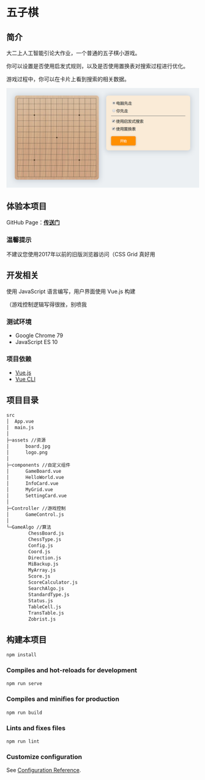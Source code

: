 # 五子棋
## 简介
大二上人工智能引论大作业，一个普通的五子棋小游戏。

你可以设置是否使用启发式规则，以及是否使用置换表对搜索过程进行优化。

游戏过程中，你可以在卡片上看到搜索的相关数据。

![screenshot](./docs/截图.png)

## 体验本项目
GitHub Page：**[传送门](https://zhb2000.github.io/MyGobangAI/)**

### 温馨提示
不建议您使用2017年以前的旧版浏览器访问（CSS Grid 真好用
## 开发相关
使用 JavaScript 语言编写，用户界面使用 Vue.js 构建

（游戏控制逻辑写得很挫，别喷我

### 测试环境
- Google Chrome 79
- JavaScript ES 10

### 项目依赖
- [Vue.js](https://github.com/vuejs/vue)
- [Vue CLI](https://github.com/vuejs/vue-cli)

## 项目目录
```
src
│  App.vue
│  main.js
│
├─assets //资源
│      board.jpg
│      logo.png
│
├─components //自定义组件
│      GameBoard.vue
│      HelloWorld.vue
│      InfoCard.vue
│      MyGrid.vue
│      SettingCard.vue
│
├─Controller //游戏控制
│      GameControl.js
│
└─GameAlgo //算法
        ChessBoard.js
        ChessType.js
        Config.js
        Coord.js
        Direction.js
        MiBackup.js
        MyArray.js
        Score.js
        ScoreCalculator.js
        SearchAlgo.js
        StandardType.js
        Status.js
        TableCell.js
        TransTable.js
        Zobrist.js
```

## 构建本项目
```
npm install
```

### Compiles and hot-reloads for development
```
npm run serve
```

### Compiles and minifies for production
```
npm run build
```

### Lints and fixes files
```
npm run lint
```

### Customize configuration
See [Configuration Reference](https://cli.vuejs.org/config/).